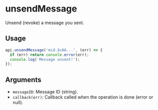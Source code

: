 # unsendMessage

Unsend (revoke) a message you sent.

## Usage
```js
api.unsendMessage('mid.$cAA...', (err) => {
  if (err) return console.error(err);
  console.log('Message unsent!');
});
```

## Arguments
- `messageID`: Message ID (string).
- `callback(err)`: Callback called when the operation is done (error or null).
